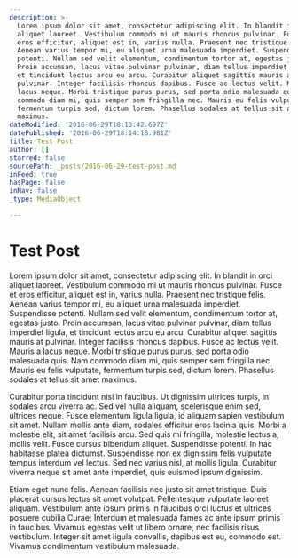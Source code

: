 ```yaml
---
description: >-
  Lorem ipsum dolor sit amet, consectetur adipiscing elit. In blandit in orci
  aliquet laoreet. Vestibulum commodo mi ut mauris rhoncus pulvinar. Fusce et
  eros efficitur, aliquet est in, varius nulla. Praesent nec tristique felis.
  Aenean varius tempor mi, eu aliquet urna malesuada imperdiet. Suspendisse
  potenti. Nullam sed velit elementum, condimentum tortor at, egestas justo.
  Proin accumsan, lacus vitae pulvinar pulvinar, diam tellus imperdiet ligula,
  et tincidunt lectus arcu eu arcu. Curabitur aliquet sagittis mauris at
  pulvinar. Integer facilisis rhoncus dapibus. Fusce ac lectus velit. Mauris a
  lacus neque. Morbi tristique purus purus, sed porta odio malesuada quis. Nam
  commodo diam mi, quis semper sem fringilla nec. Mauris eu felis vulputate,
  fermentum turpis sed, dictum lorem. Phasellus sodales at tellus sit amet
  maximus.
dateModified: '2016-06-29T18:13:42.697Z'
datePublished: '2016-06-29T18:14:18.981Z'
title: Test Post
author: []
starred: false
sourcePath: _posts/2016-06-29-test-post.md
inFeed: true
hasPage: false
inNav: false
_type: MediaObject

---
```

# Test Post

Lorem ipsum dolor sit amet, consectetur adipiscing elit. In blandit in orci aliquet laoreet. Vestibulum commodo mi ut mauris rhoncus pulvinar. Fusce et eros efficitur, aliquet est in, varius nulla. Praesent nec tristique felis. Aenean varius tempor mi, eu aliquet urna malesuada imperdiet. Suspendisse potenti. Nullam sed velit elementum, condimentum tortor at, egestas justo. Proin accumsan, lacus vitae pulvinar pulvinar, diam tellus imperdiet ligula, et tincidunt lectus arcu eu arcu. Curabitur aliquet sagittis mauris at pulvinar. Integer facilisis rhoncus dapibus. Fusce ac lectus velit. Mauris a lacus neque. Morbi tristique purus purus, sed porta odio malesuada quis. Nam commodo diam mi, quis semper sem fringilla nec. Mauris eu felis vulputate, fermentum turpis sed, dictum lorem. Phasellus sodales at tellus sit amet maximus.

Curabitur porta tincidunt nisi in faucibus. Ut dignissim ultrices turpis, in sodales arcu viverra ac. Sed vel nulla aliquam, scelerisque enim sed, ultrices neque. Fusce elementum ligula ligula, id aliquam sapien vestibulum sit amet. Nullam mollis ante diam, sodales efficitur eros lacinia quis. Morbi a molestie elit, sit amet facilisis arcu. Sed quis mi fringilla, molestie lectus a, mollis velit. Fusce cursus bibendum aliquet. Suspendisse potenti. In hac habitasse platea dictumst. Suspendisse non ex dignissim felis vulputate tempus interdum vel lectus. Sed nec varius nisl, at mollis ligula. Curabitur viverra neque sit amet ante imperdiet, quis euismod ipsum dignissim.

Etiam eget nunc felis. Aenean facilisis nec justo sit amet tristique. Duis placerat cursus lectus sit amet volutpat. Pellentesque vulputate laoreet aliquam. Vestibulum ante ipsum primis in faucibus orci luctus et ultrices posuere cubilia Curae; Interdum et malesuada fames ac ante ipsum primis in faucibus. Vivamus egestas velit ut libero ornare, nec facilisis risus vestibulum. Integer sit amet ligula convallis, dapibus est eu, commodo est. Vivamus condimentum vestibulum malesuada.
